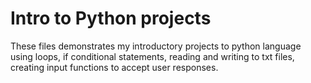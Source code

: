 # Intro to Python projects      

These files demonstrates my introductory projects to python language using loops, if conditional statements, reading and writing to txt files, creating input functions to accept user responses.
